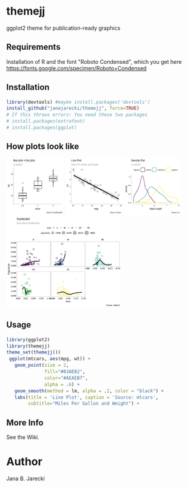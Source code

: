 # themejj
ggplot2 theme for publication-ready graphics

## Requirements
Installation of R and the font "Roboto Condensed", which you get here https://fonts.google.com/specimen/Roboto+Condensed

## Installation
```R
library(devtools) #maybe install.packages('devtools')
install_github("janajarecki/themejj", force=TRUE)
# If this throws errors: You need these two packages
# install.packages(extrafont)
# install.packages(ggplot)
```
## How plots look like
<img src="/img/boxplot.jpg" width="30%" alt="Boxplot"> <img src="/img/lineplot.png" width="30%" alt="Lineplot"> <img src="/img/densityplot.png" width="30%" alt="Densityplot"> <br>
<img src="/img/scatterplot.jpg" width="60%" alt="Scatterplot">



## Usage
```R
library(ggplot2)
library(themejj)
theme_set(themejj())
 ggplot(mtcars, aes(mpg, wt)) +
   geom_point(size = 2, 
              fill="#83AEB2",
              color="#AEAEB7",
              alpha = .6) +
   geom_smooth(method = lm, alpha = .2, color = "black") +
   labs(title = 'Line Plot', caption = 'Source: mtcars',
        subtitle="Miles Per Gallon and Weight") +
```

## More Info
See the Wiki.

# Author
Jana B. Jarecki
